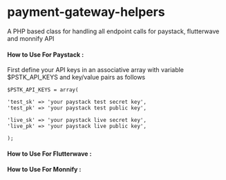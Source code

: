 # payment-gateway-helpers
A PHP based class for handling all endpoint calls for paystack, flutterwave and monnify API

#### How to Use For Paystack :
First define your API keys in an associative array with variable $PSTK_API_KEYS and key/value pairs as follows 
```
$PSTK_API_KEYS = array(

'test_sk' => 'your paystack test secret key',
'test_pk' => 'your paystack test public key', 
		
'live_sk' => 'your paystack live secret key',
'live_pk' => 'your paystack live public key',
		
);

```

#### How to Use For Flutterwave :

#### How to Use For Monnify :
   
